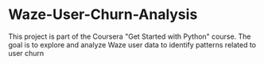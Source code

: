 # Waze-User-Churn-Analysis
This project is part of the Coursera "Get Started with Python" course. The goal is to explore and analyze Waze user data to identify patterns related to user churn

